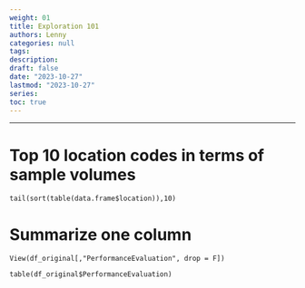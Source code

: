 ```yaml
---
weight: 01
title: Exploration 101
authors: Lenny
categories: null
tags: 
description: 
draft: false
date: "2023-10-27"
lastmod: "2023-10-27"
series:
toc: true
---
```



<!--more-->
---

# Top 10 location codes in terms of sample volumes

```
tail(sort(table(data.frame$location)),10)
```


#  Summarize one column
```
View(df_original[,"PerformanceEvaluation", drop = F])

table(df_original$PerformanceEvaluation)
```